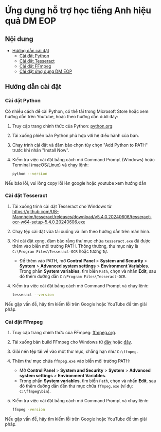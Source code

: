# Ứng dụng hỗ trợ học tiếng Anh hiệu quả DM EOP

## Nội dung
- [Hướng dẫn cài đặt](#hướng-dẫn-cài-đặt)
  - [Cài đặt Python](#cài-đặt-python)
  - [Cài đặt Tesseract](#cài-đặt-tesseract)
  - [Cài đặt FFmpeg](#cài-đặt-ffmpeg)
  - [Cài đặt ứng dụng DM EOP](#cài-đặt-ứng-dụng-dm-eop)

## Hướng dẫn cài đặt

### Cài đặt Python
Có nhiều cách để cài Python, có thể tải trong Microsoft Store hoặc xem hướng dẫn trên Youtube, hoặc theo hướng dẫn dưới đây:
1. Truy cập trang chính thức của Python: [python.org](https://www.python.org/downloads/)
2. Tải xuống phiên bản Python phù hợp với hệ điều hành của bạn.
3. Chạy trình cài đặt và đảm bảo chọn tùy chọn "Add Python to PATH" trước khi nhấn "Install Now".
4. Kiểm tra việc cài đặt bằng cách mở Command Prompt (Windows) hoặc Terminal (macOS/Linux) và chạy lệnh:

   ```bash
   python --version

Nếu báo lỗi, vui lòng copy lỗi lên google hoặc youtube xem hướng dẫn

### Cài đặt Tesseract

1. Tải xuống trình cài đặt Tesseract cho Windows từ https://github.com/UB-Mannheim/tesseract/releases/download/v5.4.0.20240606/tesseract-ocr-w64-setup-5.4.0.20240606.exe
2. Chạy tệp cài đặt vừa tải xuống và làm theo hướng dẫn trên màn hình.
3. Khi cài đặt xong, đảm bảo rằng thư mục chứa `tesseract.exe` đã được thêm vào biến môi trường PATH. Thông thường, thư mục này là `C:\Program Files\Tesseract-OCR` hoặc tương tự.
   - Để thêm vào PATH, mở **Control Panel** > **System and Security** > **System** > **Advanced system settings** > **Environment Variables**. Trong phần **System variables**, tìm biến `Path`, chọn và nhấn **Edit**, sau đó thêm đường dẫn `C:\Program Files\Tesseract-OCR`.
4. Kiểm tra việc cài đặt bằng cách mở Command Prompt và chạy lệnh:

   ```bash
   tesseract --version
   ```
   
Nếu gặp vấn đề, hãy tìm kiếm lỗi trên Google hoặc YouTube để tìm giải pháp.


### Cài đặt FFmpeg

1. Truy cập trang chính thức của FFmpeg: [ffmpeg.org](https://ffmpeg.org/download.html).
2. Tải xuống bản build FFmpeg cho Windows từ [đây](https://www.gyan.dev/ffmpeg/builds/ffmpeg-release-full.7z) hoặc [đây](https://www.btbn.net/ffmpeg-builds/).
3. Giải nén tệp tải về vào một thư mục, chẳng hạn như `C:\ffmpeg`.
4. Thêm thư mục chứa `ffmpeg.exe` vào biến môi trường PATH:
   - Mở **Control Panel** > **System and Security** > **System** > **Advanced system settings** > **Environment Variables**.
   - Trong phần **System variables**, tìm biến `Path`, chọn và nhấn **Edit**, sau đó thêm đường dẫn đến thư mục chứa `ffmpeg.exe` (ví dụ: `C:\ffmpeg\bin`).
5. Kiểm tra việc cài đặt bằng cách mở Command Prompt và chạy lệnh:

   ```bash
   ffmpeg -version
   ```

Nếu gặp vấn đề, hãy tìm kiếm lỗi trên Google hoặc YouTube để tìm giải pháp.
  
